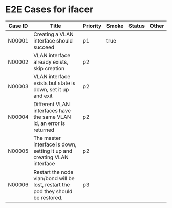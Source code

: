 # E2E Cases for ifacer

| Case ID | Title                                                                             | Priority | Smoke | Status | Other |
| ------- | --------------------------------------------------------------------------------- | -------- | ----- | ------ | ----- |
| N00001  | Creating a VLAN interface should succeed                                          | p1       | true  |        |       |
| N00002  | VLAN interface already exists, skip creation                                      | p2       |       |        |       |
| N00003  | VLAN interface exists but state is down, set it up and exit                       | p2       |       |        |       |
| N00004  | Different VLAN interfaces have the same VLAN id, an error is returned             | p2       |       |        |       |
| N00005  | The master interface is down, setting it up and creating VLAN interface           | p2       |       |        |       |
| N00006  | Restart the node vlan/bond will be lost, restart the pod they should be restored. | p3       |       |        |       |
